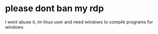 # please dont ban my rdp
I wont abuse it, im linux user and need windows to compile programs for windows
